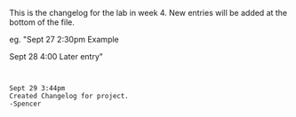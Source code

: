 This is the changelog for the lab in week 4. New entries will be added at the bottom of the file.

eg.
"Sept 27 2:30pm
Example

Sept 28 4:00
Later entry"
~~~~~~~~~~~~~~~~~~~~~~~~~~~


Sept 29 3:44pm
Created Changelog for project.
-Spencer
